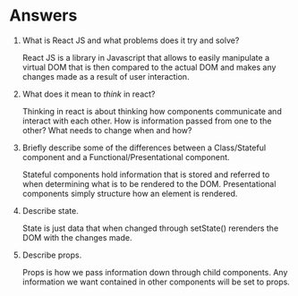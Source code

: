 # Answers

1. What is React JS and what problems does it try and solve?

	React JS is a library in Javascript that allows to easily manipulate a virtual DOM that is then compared to the actual DOM and makes any changes made as a result of user interaction.

2. What does it mean to _think_ in react?

	Thinking in react is about thinking how components communicate and interact with each other. How is information passed from one to the other?  What needs to change when and how?

3. Briefly describe some of the differences between a Class/Stateful component and a Functional/Presentational component.
	
	Stateful components hold information that is stored and referred to when determining what is to be rendered to the DOM.
	Presentational components simply structure how an element is rendered.

4. Describe state.

	State is just data that when changed through setState() rerenders the DOM with the changes made.

5. Describe props.

	Props is how we pass information down through child components. Any information we want contained in other components will be set to props.